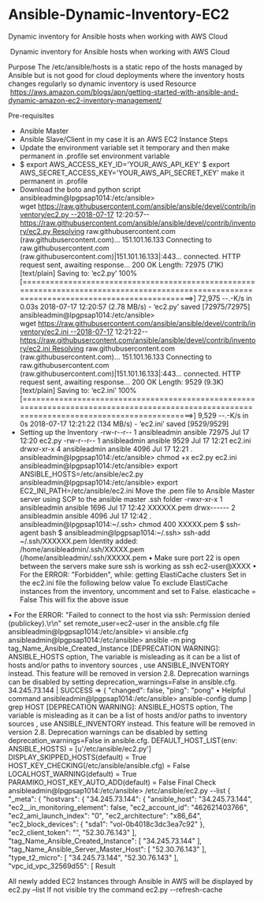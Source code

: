 # Ansible-Dynamic-Inventory-EC2
Dynamic inventory for Ansible hosts when working with AWS Cloud 

 Dynamic inventory for Ansible hosts when working with AWS Cloud

Purpose
The /etc/ansible/hosts is a static repo of the hosts managed by Ansible but is not good for cloud deployments where the inventory hosts changes regularly so dynamic inventory is used
Resource
 https://aws.amazon.com/blogs/apn/getting-started-with-ansible-and-dynamic-amazon-ec2-inventory-management/

Pre-requisites 
-	Ansible Master
-	Ansible Slave/Client in my case it is an AWS EC2 Instance 
Steps
-	Update the environment variable set it temporary and then make permanent in .profile set environment  variable 
-	$ export AWS_ACCESS_KEY_ID='YOUR_AWS_API_KEY' 
$ export AWS_SECRET_ACCESS_KEY='YOUR_AWS_API_SECRET_KEY'
             make it permanent in .profile
-	Download the boto and python script
ansibleadmin@lpgpsap1014:/etc/ansible> wget https://raw.githubusercontent.com/ansible/ansible/devel/contrib/inventory/ec2.py --2018-07-17 12:20:57--https://raw.githubusercontent.com/ansible/ansible/devel/contrib/inventory/ec2.py Resolving raw.githubusercontent.com (raw.githubusercontent.com)... 151.101.16.133 Connecting to raw.githubusercontent.com (raw.githubusercontent.com)|151.101.16.133|:443... connected. HTTP request sent, awaiting response... 200 OK Length: 72975 (71K) [text/plain] Saving to: ‘ec2.py’
100%[============================================================================================================================================>] 72,975 --.-K/s in 0.03s
2018-07-17 12:20:57 (2.78 MB/s) - ‘ec2.py’ saved [72975/72975]
ansibleadmin@lpgpsap1014:/etc/ansible> wget https://raw.githubusercontent.com/ansible/ansible/devel/contrib/inventory/ec2.ini --2018-07-17 12:21:22--https://raw.githubusercontent.com/ansible/ansible/devel/contrib/inventory/ec2.ini Resolving raw.githubusercontent.com (raw.githubusercontent.com)... 151.101.16.133 Connecting to raw.githubusercontent.com (raw.githubusercontent.com)|151.101.16.133|:443... connected. HTTP request sent, awaiting response... 200 OK Length: 9529 (9.3K) [text/plain] Saving to: ‘ec2.ini’
100%[============================================================================================================================================>] 9,529 --.-K/s in 0s
2018-07-17 12:21:22 (134 MB/s) - ‘ec2.ini’ saved [9529/9529]
- Setting up the Inventory
-rw-r--r-- 1 ansibleadmin ansible 72975 Jul 17 12:20 ec2.py -rw-r--r-- 1 ansibleadmin ansible 9529 Jul 17 12:21 ec2.ini drwxr-xr-x 4 ansibleadmin ansible 4096 Jul 17 12:21 . ansibleadmin@lpgpsap1014:/etc/ansible> chmod +x ec2.py ec2.ini
ansibleadmin@lpgpsap1014:/etc/ansible> export ANSIBLE_HOSTS=/etc/ansible/ec2.py ansibleadmin@lpgpsap1014:/etc/ansible> export EC2_INI_PATH=/etc/ansible/ec2.ini
Move the .pem file to Ansible Master server using SCP to the ansible master .ssh folder
-rwxr-xr-x 1 ansibleadmin ansible 1696 Jul 17 12:42 XXXXXX.pem drwx------ 2 ansibleadmin ansible 4096 Jul 17 12:42 . ansibleadmin@lpgpsap1014:~/.ssh> chmod 400 XXXXX.pem
$ ssh-agent bash $ ansibleadmin@lpgpsap1014:~/.ssh> ssh-add ~/.ssh/XXXXXX.pem Identity added: /home/ansibleadmin/.ssh/XXXXX.pem (/home/ansibleadmin/.ssh/XXXXX.pem
•	Make sure port 22 is open between the servers make sure ssh is working as ssh ec2-user@XXXX
•	For the ERROR: "Forbidden", while: getting ElastiCache clusters
Set in the ec2.ini file the following below value 
To exclude ElastiCache instances from the inventory, uncomment and set to False.
elasticache = False This will fix the above issue

•	For the ERROR: "Failed to connect to the host via ssh: Permission denied (publickey).\r\n"
set remote_user=ec2-user in the ansible.cfg file 
ansibleadmin@lpgpsap1014:/etc/ansible> vi ansible.cfg ansibleadmin@lpgpsap1014:/etc/ansible> ansible -m ping tag_Name_Ansible_Created_Instance [DEPRECATION WARNING]: ANSIBLE_HOSTS option, The variable is misleading as it can be a list of hosts and/or paths to inventory sources , use ANSIBLE_INVENTORY instead. This feature will be removed in version 2.8. Deprecation warnings can be disabled by setting deprecation_warnings=False in ansible.cfg. 34.245.73.144 | SUCCESS => { "changed": false, "ping": "pong"
•	Helpful command ansibleadmin@lpgpsap1014:/etc/ansible> ansible-config dump | grep HOST [DEPRECATION WARNING]: ANSIBLE_HOSTS option, The variable is misleading as it can be a list of hosts and/or paths to inventory sources , use ANSIBLE_INVENTORY instead. This feature will be removed in version 2.8. Deprecation warnings can be disabled by setting deprecation_warnings=False in ansible.cfg. DEFAULT_HOST_LIST(env: ANSIBLE_HOSTS) = [u'/etc/ansible/ec2.py'] DISPLAY_SKIPPED_HOSTS(default) = True HOST_KEY_CHECKING(/etc/ansible/ansible.cfg) = False LOCALHOST_WARNING(default) = True PARAMIKO_HOST_KEY_AUTO_ADD(default) = False
Final Check
ansibleadmin@lpgpsap1014:/etc/ansible> /etc/ansible/ec2.py --list { "_meta": { "hostvars": { "34.245.73.144": { "ansible_host": "34.245.73.144", "ec2__in_monitoring_element": false, "ec2_account_id": "462621403766", "ec2_ami_launch_index": "0", "ec2_architecture": "x86_64", "ec2_block_devices": { "sda1": "vol-0b4018c3dc3ea7c92" }, "ec2_client_token": "", "52.30.76.143" ], "tag_Name_Ansible_Created_Instance": [ "34.245.73.144" ], "tag_Name_Ansible_Server_Master_Host": [ "52.30.76.143" ], "type_t2_micro": [ "34.245.73.144", "52.30.76.143" ], "vpc_id_vpc_32569d55": [
Result 

All newly added EC2 Instances through Ansible in AWS will be displayed by ec2.py –list 
If not visible try the command ec2.py --refresh-cache




